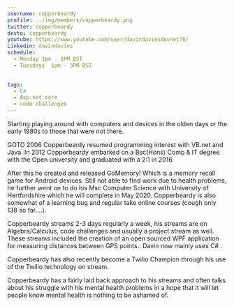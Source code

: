 ```yaml
---
username: copperbeardy
profile: ../img/members/copperbeardy.png
twitter: copperbeardy
devto: copperbeardy
youtube: https://www.youtube.com/user/davindaviesdavnet78/
Linkedin: davindavies
schedule:
  - Monday 1pm - 3PM BST
  - Tuesdays  1pm - 3PM BST
  

tags:
  - C#
  - Asp.net core
  - code challenges
---
```

Starting playing around with computers and devices in the olden days or the early 1980s to those that were not there.

GOTO 2006 Copperbeardy resumed programming interest with VB.net and Java. 
In 2012 Copperbeardy embarked on a Bsc(Hons) Comp & IT degree with the Open university and graduated with a 2:1 in 2016. 

After this he created and released GoMemory! Which is a memory  recall game for Android devices. Still not able to find work due to health problems, he further went on to do his Msc Computer Science with University of Hertfordshire  which he will complete in May 2020. Copperbeardy is also somewhat of a learning bug and regular take online courses (cough only 138 so far….). 

Copperbeardy streams 2-3 days regularly a week, his streams are on Algebra/Calculus, code challenges and usually a project stream as well. These streams included the creation of an open sourced WPF application for measuring distances between GPS points.. Davin now mainly uses C# . 

Copperbeardy has also recently become a Twilio Champion through his use of the Twilio technology on stream.

Copperbeardy has a fairly laid back approach to his streams and often talks about his struggle with his mental health problems in a hope that it will let people know mental health is nothing to be ashamed of.

